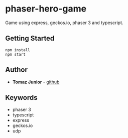 # phaser-hero-game

Game using express, geckos.io, phaser 3 and typescript.

## Getting Started
```
npm install
npm start
```
## Author

* **Tomaz Junior** - [github](https://github.com/TomazJunior)

## Keywords
- phaser 3
- typescript
- express
- geckos.io
- udp